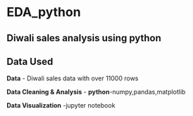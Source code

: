 # EDA_python
## Diwali sales analysis using python 


## Data Used
__Data__ - Diwali sales data with over 11000 rows

__Data Cleaning & Analysis__ - __python__-numpy,pandas,matplotlib

__Data Visualization__ -jupyter notebook



